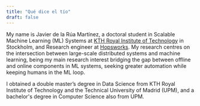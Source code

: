 ```yaml
---
title: "Qué dice el tío"
draft: false
---
```


My name is Javier de la Rúa Martínez, a doctoral student in Scalable Machine Learning (ML) Systems at [KTH Royal Institute of Technology](https://www.kth.se/profile/jdlrm) in Stockholm, and Research engineer at [Hopsworks](https://www.hopsworks.ai/). My research centres on the intersection between large-scale distributed systems and machine learning, being my main research interest bridging the gap between offline and online components in ML systems, seeking greater automation while keeping humans in the ML loop.

I obtained a double master’s degree in Data Science from KTH Royal Institute of Technology and the Technical University of Madrid (UPM), and a bachelor's degree in Computer Science also from UPM.
